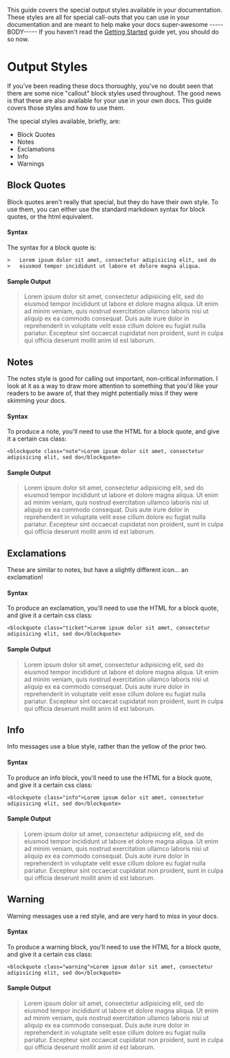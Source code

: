 This guide covers the special output styles available in your documentation.  These styles are
all for special call-outs that you can use in your documentation and are meant to help make 
your docs super-awesome
-----BODY-----
If you haven't read the [Getting Started](getting_started.html) guide yet, you should do so now.

# Output Styles

If you've been reading these docs thoroughly, you've no doubt seen that there are some nice
"callout" block styles used throughout.  The good news is that these are also available for
your use in your own docs.  This guide covers those styles and how to use them.

The special styles available, briefly, are:

* Block Quotes
* Notes
* Exclamations
* Info
* Warnings

## Block Quotes

Block quotes aren't really that special, but they do have their own style.  To use them, you can
either use the standard markdown syntax for block quotes, or the html equivalent.

#### Syntax

The syntax for a block quote is:

	>	Lorem ipsum dolor sit amet, consectetur adipisicing elit, sed do 
	>	eiusmod tempor incididunt ut labore et dolore magna aliqua.
	
#### Sample Output

>	Lorem ipsum dolor sit amet, consectetur adipisicing elit, sed do eiusmod tempor incididunt ut labore et dolore magna aliqua. Ut enim ad minim veniam, quis nostrud exercitation ullamco laboris nisi ut aliquip ex ea commodo consequat. Duis aute irure dolor in reprehenderit in voluptate velit esse cillum dolore eu fugiat nulla pariatur. Excepteur sint occaecat cupidatat non proident, sunt in culpa qui officia deserunt mollit anim id est laborum.

## Notes

The notes style is good for calling out important, non-critical information.  I look at it as a way
to draw more attention to something that you'd like your readers to be aware of, that they might potentially
miss if they were skimming your docs.

#### Syntax

To produce a note, you'll need to use the HTML for a block quote, and give it a certain css class:

	<blockquote class="note">Lorem ipsum dolor sit amet, consectetur adipisicing elit, sed do</blockquote>
	
#### Sample Output

<blockquote class="note">Lorem ipsum dolor sit amet, consectetur adipisicing elit, sed do eiusmod tempor incididunt ut labore et dolore magna aliqua. Ut enim ad minim veniam, quis nostrud exercitation ullamco laboris nisi ut aliquip ex ea commodo consequat. Duis aute irure dolor in reprehenderit in voluptate velit esse cillum dolore eu fugiat nulla pariatur. Excepteur sint occaecat cupidatat non proident, sunt in culpa qui officia deserunt mollit anim id est laborum.</blockquote>

## Exclamations

These are similar to notes, but have a slightly different icon... an exclamation!

#### Syntax

To produce an exclamation, you'll need to use the HTML for a block quote, and give it a certain css class:

	<blockquote class="ticket">Lorem ipsum dolor sit amet, consectetur adipisicing elit, sed do</blockquote>
	
#### Sample Output

<blockquote class="ticket">Lorem ipsum dolor sit amet, consectetur adipisicing elit, sed do eiusmod tempor incididunt ut labore et dolore magna aliqua. Ut enim ad minim veniam, quis nostrud exercitation ullamco laboris nisi ut aliquip ex ea commodo consequat. Duis aute irure dolor in reprehenderit in voluptate velit esse cillum dolore eu fugiat nulla pariatur. Excepteur sint occaecat cupidatat non proident, sunt in culpa qui officia deserunt mollit anim id est laborum.</blockquote>

## Info

Info messages use a blue style, rather than the yellow of the prior two.

#### Syntax

To produce an info block, you'll need to use the HTML for a block quote, and give it a certain css class:

	<blockquote class="info">Lorem ipsum dolor sit amet, consectetur adipisicing elit, sed do</blockquote>
	
#### Sample Output

<blockquote class="info">Lorem ipsum dolor sit amet, consectetur adipisicing elit, sed do eiusmod tempor incididunt ut labore et dolore magna aliqua. Ut enim ad minim veniam, quis nostrud exercitation ullamco laboris nisi ut aliquip ex ea commodo consequat. Duis aute irure dolor in reprehenderit in voluptate velit esse cillum dolore eu fugiat nulla pariatur. Excepteur sint occaecat cupidatat non proident, sunt in culpa qui officia deserunt mollit anim id est laborum.</blockquote>

## Warning

Warning messages use a red style, and are very hard to miss in your docs.

#### Syntax

To produce a warning block, you'll need to use the HTML for a block quote, and give it a certain css class:

	<blockquote class="warning">Lorem ipsum dolor sit amet, consectetur adipisicing elit, sed do</blockquote>
	
#### Sample Output

<blockquote class="warning">Lorem ipsum dolor sit amet, consectetur adipisicing elit, sed do eiusmod tempor incididunt ut labore et dolore magna aliqua. Ut enim ad minim veniam, quis nostrud exercitation ullamco laboris nisi ut aliquip ex ea commodo consequat. Duis aute irure dolor in reprehenderit in voluptate velit esse cillum dolore eu fugiat nulla pariatur. Excepteur sint occaecat cupidatat non proident, sunt in culpa qui officia deserunt mollit anim id est laborum.</blockquote>